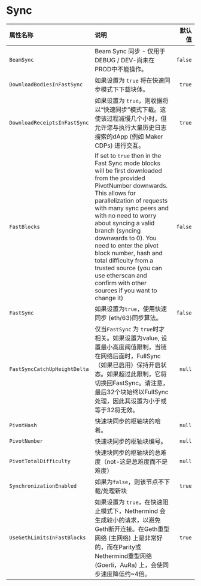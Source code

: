 # Sync

| 属性名称 | 说明 | 默认值 |
| :--- | :--- | ---: |
| `BeamSync` | Beam Sync 同步 - 仅用于DEBUG / DEV-尚未在PROD中不能操作。 | `false` |
| `DownloadBodiesInFastSync` | 如果设置为 `true` 将在快速同步模式下下载块体。 | `true` |
| `DownloadReceiptsInFastSync` | 如果设置为 `true`，则收据将以“快速同步”模式下载。这使该过程减慢几个小时，但允许您与执行大量历史日志搜索的dApp \(例如 Maker CDPs\) 进行交互。 | `true` |
| `FastBlocks` | If set to `true` then in the Fast Sync mode blocks will be first downloaded from the provided PivotNumber downwards. This allows for parallelization of requests with many sync peers and with no need to worry about syncing a valid branch \(syncing downwards to 0\). You need to enter the pivot block number, hash and total difficulty from a trusted source \(you can use etherscan and confirm with other sources if you want to change it\) | `false` |
| `FastSync` | 如果设置为`true`，使用快速同步 \(eth/63\)同步算法。 | `false` |
| `FastSyncCatchUpHeightDelta` | 仅当`FastSync` 为 `true`时才相关。如果设置为value, 设置最小高度阈值限制，当链在网络后面时，FullSync（如果已启用）保持开启状态。如果超过此限制，它将切换回FastSync。请注意，最后32个块始终以FullSync处理，因此其设置为小于或等于32将无效。 | `null` |
| `PivotHash` | 快速块同步的枢轴块的哈希。 | `null` |
| `PivotNumber` | 快速块同步的枢轴块编号。 | `null` |
| `PivotTotalDifficulty` | 快速块同步的枢轴块的总难度（not-这是总难度而不是难度） | `null` |
| `SynchronizationEnabled` | 如果为`false`，则该节点不下载/处理新块 | `true` |
| `UseGethLimitsInFastBlocks` | 如果设置为 `true`，在快速阻止模式下，Nethermind 会生成较小的请求，以避免Geth断开连接。在Geth重型网络 \(主网络\) 上是非常好的，而在Parity或Nethermind重型网络\(Goerli，AuRa\) 上，会使同步速度降低约~4倍。 | `true` |

